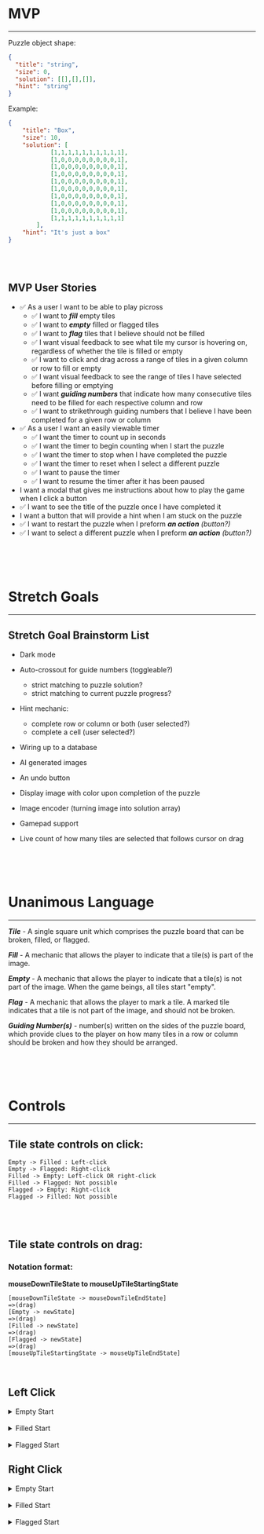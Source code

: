 # MVP
---
Puzzle object shape:
```json
{
  "title": "string",
  "size": 0,
  "solution": [[],[],[]],
  "hint": "string"
}
```
Example:
```json
{
    "title": "Box",
    "size": 10,
    "solution": [
            [1,1,1,1,1,1,1,1,1,1],
            [1,0,0,0,0,0,0,0,0,1],
            [1,0,0,0,0,0,0,0,0,1],
            [1,0,0,0,0,0,0,0,0,1],
            [1,0,0,0,0,0,0,0,0,1],
            [1,0,0,0,0,0,0,0,0,1],
            [1,0,0,0,0,0,0,0,0,1],
            [1,0,0,0,0,0,0,0,0,1],
            [1,0,0,0,0,0,0,0,0,1],
            [1,1,1,1,1,1,1,1,1,1]
        ],
    "hint": "It's just a box"
}
```

<br>
<br>

## MVP User Stories
- ✅ As a user I want to be able to play picross
  - ✅ I want to **_fill_** empty tiles
  - ✅ I want to **_empty_** filled or flagged tiles
  - ✅ I want to **_flag_** tiles that I believe should not be filled
  - ✅ I want visual feedback to see what tile my cursor is hovering on, regardless of whether the tile is filled or empty
  - ✅ I want to click and drag across a range of tiles in a given column or row to fill or empty
  - ✅ I want visual feedback to see the range of tiles I have selected before filling or emptying
  - ✅ I want **_guiding numbers_** that indicate how many consecutive tiles need to be filled for each respective column and row
  - ✅ I want to strikethrough guiding numbers that I believe I have been completed for a given row or column
- ✅ As a user I want an easily viewable timer
  - ✅ I want the timer to count up in seconds
  - ✅ I want the timer to begin counting when I start the puzzle
  - ✅ I want the timer to stop when I have completed the puzzle
  - ✅ I want the timer to reset when I select a different puzzle
  - ✅ I want to pause the timer
  - ✅ I want to resume the timer after it has been paused
- I want a modal that gives me instructions about how to play the game when I click a button
- ✅ I want to see the title of the puzzle once I have completed it
- I want a button that will provide a hint when I am stuck on the puzzle
- ✅ I want to restart the puzzle when I preform **_an action_** *(button?)*
- ✅ I want to select a different puzzle when I preform **_an action_** *(button?)*

<br>
<br>
<br>

# Stretch Goals
---
## Stretch Goal Brainstorm List

- Dark mode

- Auto-crossout for guide numbers (toggleable?)
  - strict matching to puzzle solution?
  - strict matching to current puzzle progress?

- Hint mechanic:
  - complete row or column or both (user selected?)
  - complete a cell (user selected?)

- Wiring up to a database

- AI generated images

- An undo button

- Display image with color upon completion of the puzzle

- Image encoder (turning image into solution array)

- Gamepad support

- Live count of how many tiles are selected that follows cursor on drag

<br>
<br>
<br>

# Unanimous Language
---
**_Tile_** - A single square unit which comprises the puzzle board that can be broken, filled, or flagged.

**_Fill_** - A mechanic that allows the player to indicate that a tile(s) is part of the image.

**_Empty_** - A mechanic that allows the player to indicate that a tile(s) is not part of the image. When the game beings, all tiles start "empty".

**_Flag_** - A mechanic that allows the player to mark a tile. A marked tile indicates that a tile is not part of the image, and should not be broken.

**_Guiding Number(s)_** - number(s) written on the sides of the puzzle board, which provide clues to the player on how many tiles in a row or column should be broken and how they should be arranged.

<br>
<br>
<br>

# Controls
---
## Tile state controls on click:
```
Empty -> Filled : Left-click
Empty -> Flagged: Right-click
Filled -> Empty: Left-click OR right-click
Filled -> Flagged: Not possible
Flagged -> Empty: Right-click
Flagged -> Filled: Not possible
```

<br />
<br />

## Tile state controls on drag:

### Notation format:
**mouseDownTileState to mouseUpTileStartingState**
```
[mouseDownTileState -> mouseDownTileEndState]
=>(drag)
[Empty -> newState]
=>(drag)
[Filled -> newState]
=>(drag)
[Flagged -> newState]
=>(drag)
[mouseUpTileStartingState -> mouseUpTileEndState]
```

<br />

## Left Click
<details>
<summary> Empty Start </summary>
<br />

**EMPTY to EMPTY**
```
[Empty -> Filled]
=>
[Empty -> Filled]
=>
[Filled -> Filled]
=>
[Flagged -> Flagged]
=>
[Empty -> Filled]
```
**EMPTY to FILLED**
```
[Empty -> Filled]
=>
[Empty -> Filled]
=>
[Filled -> Filled]
=>
[Flagged -> Flagged]
=>
[Filled -> Filled]
```
**EMPTY to FLAGGED**
```
[Empty -> Filled]
=>
[Empty -> Filled]
=>
[Filled -> Filled]
=>
[Flagged -> Flagged]
=>
[Flagged -> Flagged]
```
</details>

<br />

<details>
<summary> Filled Start </summary>
<br />

**FILLED to EMPTY**
```
[Filled -> Empty]
=>
[Empty -> Empty]
=>
[Filled -> Empty]
=>
[Flagged -> Flagged]
=>
[Empty -> Empty]
```
**FILLED to FILLED**
```
[Filled -> Empty]
=>
[Empty -> Empty]
=>
[Filled -> Empty]
=>
[Flagged -> Flagged]
=>
[Filled -> Empty]
```
**FILLED to FLAGGED**
```
[Filled -> Empty]
=>
[Empty -> Empty]
=>
[Filled -> Empty]
=>
[Flagged -> Flagged]
=>
[Flagged -> Flagged]
```
</details>

<br />

<details>
<summary> Flagged Start </summary>
<br />

**FLAGGED to EMPTY**
```
[Flagged -> Flagged]
=>
[Empty -> Filled]
=>
[Filled -> Filled]
=>
[Flagged -> Flagged]
=>
[Empty -> Filled]
```
**FLAGGED to FILLED**
```
[Flagged -> Flagged]
=>
[Empty -> Filled]
=>
[Filled -> Filled]
=>
[Flagged -> Flagged]
=>
[Filled -> Filled]
```
**FLAGGED to FLAGGED**
```
[Flagged -> Flagged]
=>
[Empty -> Filled]
=>
[Filled -> Filled]
=>
[Flagged -> Flagged]
=>
[Flagged -> Flagged]
```
</details>

## Right Click
<details>
<summary> Empty Start </summary>
<br />

**EMPTY to EMPTY**
```
[Empty -> Flagged]
=>
[Empty -> Flagged]
=>
[Filled -> Filled]
=>
[Flagged -> Flagged]
=>
[Empty -> Flagged]
```
**EMPTY to FILLED**
```
[Empty -> Flagged]
=>
[Empty -> Flagged]
=>
[Filled -> Filled]
=>
[Flagged -> Flagged]
=>
[Filled -> Filled]
```
**EMPTY to FLAGGED**
```
[Empty -> Flagged]
=>
[Empty -> Flagged]
=>
[Filled -> Filled]
=>
[Flagged -> Flagged]
=>
[Flagged -> Flagged]
```
</details>

<br />

<details>
<summary> Filled Start </summary>
<br />

**FILLED to EMPTY**
```
[Filled -> Filled]
=>
[Empty -> Flagged]
=>
[Filled -> Filled]
=>
[Flagged -> Flagged]
=>
[Empty -> Flagged]
```
**FILLED to FILLED**
```
[Filled -> Filled]
=>
[Empty -> Flagged]
=>
[Filled -> Filled]
=>
[Flagged -> Flagged]
=>
[Filled -> Filled]
```
**FILLED to FLAGGED**
```
[Filled -> Filled]
=>
[Empty -> Flagged]
=>
[Filled -> Filled]
=>
[Flagged -> Flagged]
=>
[Flagged -> Flagged]
```
</details>

<br />

<details>
<summary> Flagged Start </summary>
<br />

**FLAGGED to EMPTY**
```
[Flagged -> Empty]
=>
[Empty -> Empty]
=>
[Filled -> Filled]
=>
[Flagged -> Empty]
=>
[Empty -> Empty]
```
**FLAGGED to FILLED**
```
[Flagged -> Empty]
=>
[Empty -> Empty]
=>
[Filled -> Filled]
=>
[Flagged -> Empty]
=>
[Filled -> Filled]
```
**FLAGGED to FLAGGED**
```
[Flagged -> Empty]
=>
[Empty -> Empty]
=>
[Filled -> Filled]
=>
[Flagged -> Empty]
=>
[Flagged -> Empty]
```
</details>